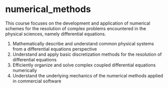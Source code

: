 # numerical_methods
This course focuses on the development and application of numerical schemes for the resolution of complex problems encountered in the physical sciences, namely differential equations.

1. Mathematically describe and understand common physical systems from a differential equations perspective
2. Understand and apply basic discretization methods for the resolution of differential equations
3. Efficiently organize and solve complex coupled differential equations numerically
4. Understand the underlying mechanics of the numerical methods applied in commercial software
